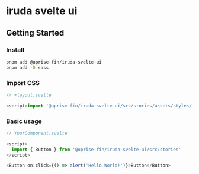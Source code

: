 # iruda svelte ui

## Getting Started

### Install

```bash
pnpm add @uprise-fin/iruda-svelte-ui
pnpm add -D sass
```

### Import CSS

```javascript
// +layout.svelte

<script>import '@uprise-fin/iruda-svelte-ui/src/stories/assets/styles/index.scss'</script>
```

### Basic usage

```javascript
// YourComponent.svelte

<script>
  import { Button } from '@uprise-fin/iruda-svelte-ui/src/stories'
</script>

<Button on:click={() => alert('Hello World!')}>Button</Button>
```
